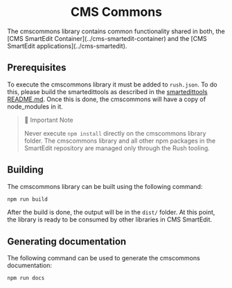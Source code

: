<h1 align="center">CMS Commons</h1>
The cmscommons library contains common functionality shared in both, the [CMS SmartEdit Container](../cms-smartedit-container) and the [CMS SmartEdit applications](../cms-smartedit).

## Prerequisites

To execute the cmscommons library it must be added to `rush.json`. To do this, please build the smartedittools as described in the [smartedittools README.md](../../#commands). Once this is done, the cmscommons will have a copy of node_modules in it.

> 🚧 Important Note
>
> Never execute `npm install` directly on the cmscommons library folder. The cmscommons library and all other npm packages in the SmartEdit repository are managed only through the Rush tooling.

## Building

The cmscommons library can be built using the following command:

```bash
npm run build
```

After the build is done, the output will be in the `dist/` folder. At this point, the library is ready to be consumed by other libraries in CMS SmartEdit.

## Generating documentation

The following command can be used to generate the cmscommons documentation:

```bash
npm run docs
```
